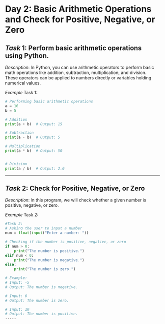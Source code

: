 # Day 2: Basic Arithmetic Operations and Check for Positive, Negative, or Zero
## *Task* 1: Perform basic arithmetic operations using Python.

*Description*:
In Python, you can use arithmetic operators to perform basic math operations like addition, subtraction, multiplication, and division. These operators can be applied to numbers directly or variables holding numerical values.

*Example* Task 1:
```python
# Performing basic arithmetic operations
a = 10
b = 5

# Addition
print(a + b)  # Output: 15

# Subtraction
print(a - b)  # Output: 5

# Multiplication
print(a * b)  # Output: 50


# Division
print(a / b)  # Output: 2.0
```
---

## *Task* 2: Check for Positive, Negative, or Zero

*Description*:
In this program, we will check whether a given number is positive, negative, or zero.

*Example* Task 2:

```python
#Task 2:
# Asking the user to input a number
num = float(input("Enter a number: "))

# Checking if the number is positive, negative, or zero
if num > 0:
    print("The number is positive.")
elif num < 0:
    print("The number is negative.")
else:
    print("The number is zero.")

# Example:
# Input: -5
# Output: The number is negative.

# Input: 0
# Output: The number is zero.

# Input: 10
# Output: The number is positive.
-----


